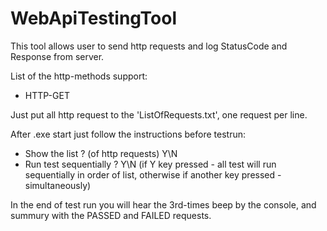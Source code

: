 # WebApiTestingTool

This tool allows user to send http requests and log StatusCode and Response from server.

List of the http-methods support:
  - HTTP-GET

Just put all http request to the 'ListOfRequests.txt', one request per line. 

  After .exe start just follow the instructions before testrun:
  - Show the list ? (of http requests) Y\N
  - Run test sequentially ? Y\N (if Y key pressed - all test will run sequentially in order of list, otherwise if another key pressed - simultaneously)
  
  In the end of test run you will hear the 3rd-times beep by the console, and summury with the PASSED and FAILED requests.
